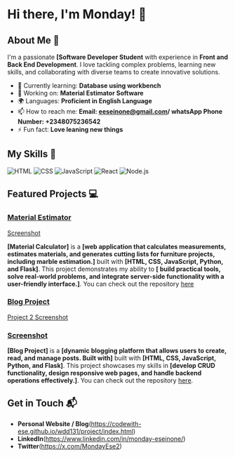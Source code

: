 # Hi there, I'm Monday! 👋

## About Me 🚀

I'm a passionate **[Software Developer Student** with experience in **Front and Back End Development**. I love tackling complex problems, learning new skills, and collaborating with diverse teams to create innovative solutions.

- 🌱 Currently learning: **Database using workbench**
- 🔭 Working on: **Material Estimator Software**
- 🌍 Languages: **Proficient in English Language**
- 📫 How to reach me: **Email: eeseinone@gmail.com/ whatsApp Phone Number: +2348075236542**
- ⚡ Fun fact: **Love leaning new things**

## My Skills 🧠

![HTML](https://img.shields.io/badge/-HTML-E34F26?style=flat-square&logo=html5&logoColor=white)
![CSS](https://img.shields.io/badge/-CSS-1572B6?style=flat-square&logo=css3&logoColor=white)
![JavaScript](https://img.shields.io/badge/-JavaScript-F7DF1E?style=flat-square&logo=javascript&logoColor=black)
![React](https://img.shields.io/badge/-React-61DAFB?style=flat-square&logo=react&logoColor=black)
![Node.js](https://img.shields.io/badge/-Node.js-339933?style=flat-square&logo=node.js&logoColor=white)



## Featured Projects 💻

### [Material Estimator](https://eseinonecodehub.pythonanywhere.com/)
[Screenshot](https://res.cloudinary.com/dcxluplnr/image/upload/v1732273525/material_cal_mobile2_uni2tc.png)


**[Material Calculator]** is a **[web application that calculates measurements, estimates materials, and generates cutting lists for furniture projects, including marble estimation.]** built with **[HTML, CSS, JavaScript, Python, and Flask]**. This project demonstrates my ability to **[ build practical tools, solve real-world problems, and integrate server-side functionality with a user-friendly interface.]**. You can check out the repository [here](https://github.com/codewith-ese/myblogenv)

### [Blog Project](https://eseinonecodehub.pythonanywhere.com/blogpost)

[Project 2 Screenshot](https://res.cloudinary.com/dcxluplnr/image/upload/t_Banner%209:16/v1732284874/blog_mobile_s_jmiszg.png)
### [Screenshot](https://res.cloudinary.com/dcxluplnr/image/upload/v1732284802/blogn_zmtlcg.png)
**[Blog Project]** is a **[dynamic blogging platform that allows users to create, read, and manage posts. Built with]** built with **[HTML, CSS, JavaScript, Python, and Flask]**. This project showcases my skills in **[develop CRUD functionality, design responsive web pages, and handle backend operations effectively.]**. You can check out the repository [here](https://github.com/codewith-ese/myblogenv).

## Get in Touch 📬

- **Personal Website / Blog**(https://codewith-ese.github.io/wdd131/project/index.html)
- **LinkedIn**(https://www.linkedin.com/in/monday-eseinone/)
- **Twitter**(https://x.com/MondayEse2)


